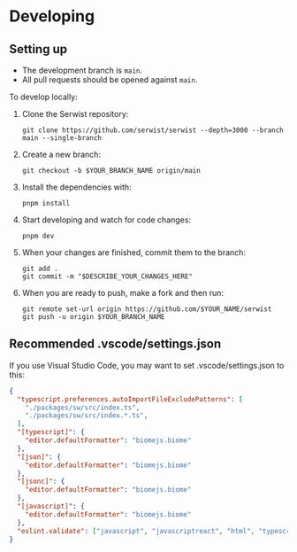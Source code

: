 # Developing

## Setting up

- The development branch is `main`.
- All pull requests should be opened against `main`.

To develop locally:

1. Clone the Serwist repository:
   ```
   git clone https://github.com/serwist/serwist --depth=3000 --branch main --single-branch
   ```
1. Create a new branch:
   ```
   git checkout -b $YOUR_BRANCH_NAME origin/main
   ```
1. Install the dependencies with:
   ```
   pnpm install
   ```
1. Start developing and watch for code changes:
   ```
   pnpm dev
   ```
1. When your changes are finished, commit them to the branch:
   ```
   git add .
   git commit -m "$DESCRIBE_YOUR_CHANGES_HERE"
   ```
1. When you are ready to push, make a fork and then run:
   ```
   git remote set-url origin https://github.com/$YOUR_NAME/serwist
   git push -u origin $YOUR_BRANCH_NAME
   ```

## Recommended .vscode/settings.json

If you use Visual Studio Code, you may want to set .vscode/settings.json to this:

```json
{
  "typescript.preferences.autoImportFileExcludePatterns": [
    "./packages/sw/src/index.ts",
    "./packages/sw/src/index.*.ts",
  ],
  "[typescript]": {
    "editor.defaultFormatter": "biomejs.biome"
  },
  "[json]": {
    "editor.defaultFormatter": "biomejs.biome"
  },
  "[jsonc]": {
    "editor.defaultFormatter": "biomejs.biome"
  },
  "[javascript]": {
    "editor.defaultFormatter": "biomejs.biome"
  },
  "eslint.validate": ["javascript", "javascriptreact", "html", "typescriptreact", "svelte"]
}
```
